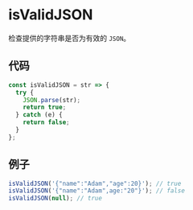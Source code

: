 # isValidJSON

检查提供的字符串是否为有效的 `JSON`。

## 代码

```js
const isValidJSON = str => {
  try {
    JSON.parse(str);
    return true;
  } catch (e) {
    return false;
  }
};
```

## 例子

```js
isValidJSON('{"name":"Adam","age":20}'); // true
isValidJSON('{"name":"Adam",age:"20"}'); // false
isValidJSON(null); // true
```
